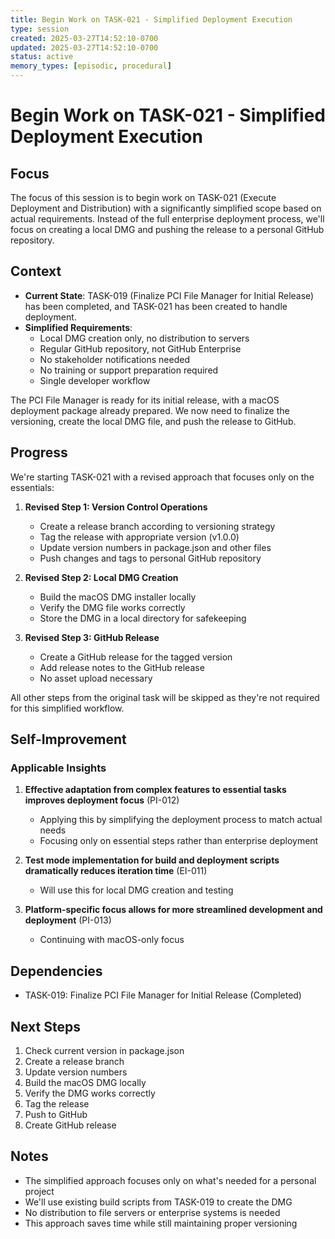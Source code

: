 ```yaml
---
title: Begin Work on TASK-021 - Simplified Deployment Execution
type: session
created: 2025-03-27T14:52:10-0700
updated: 2025-03-27T14:52:10-0700
status: active
memory_types: [episodic, procedural]
---
```


# Begin Work on TASK-021 - Simplified Deployment Execution

## Focus

The focus of this session is to begin work on TASK-021 (Execute Deployment and Distribution) with a significantly simplified scope based on actual requirements. Instead of the full enterprise deployment process, we'll focus on creating a local DMG and pushing the release to a personal GitHub repository.

## Context

- **Current State**: TASK-019 (Finalize PCI File Manager for Initial Release) has been completed, and TASK-021 has been created to handle deployment.
- **Simplified Requirements**: 
  - Local DMG creation only, no distribution to servers
  - Regular GitHub repository, not GitHub Enterprise
  - No stakeholder notifications needed
  - No training or support preparation required
  - Single developer workflow

The PCI File Manager is ready for its initial release, with a macOS deployment package already prepared. We now need to finalize the versioning, create the local DMG file, and push the release to GitHub.

## Progress

We're starting TASK-021 with a revised approach that focuses only on the essentials:

1. **Revised Step 1: Version Control Operations**
   - Create a release branch according to versioning strategy
   - Tag the release with appropriate version (v1.0.0)
   - Update version numbers in package.json and other files
   - Push changes and tags to personal GitHub repository

2. **Revised Step 2: Local DMG Creation**
   - Build the macOS DMG installer locally
   - Verify the DMG file works correctly
   - Store the DMG in a local directory for safekeeping

3. **Revised Step 3: GitHub Release**
   - Create a GitHub release for the tagged version
   - Add release notes to the GitHub release
   - No asset upload necessary

All other steps from the original task will be skipped as they're not required for this simplified workflow.

## Self-Improvement

### Applicable Insights

1. **Effective adaptation from complex features to essential tasks improves deployment focus** (PI-012)
   - Applying this by simplifying the deployment process to match actual needs
   - Focusing only on essential steps rather than enterprise deployment

2. **Test mode implementation for build and deployment scripts dramatically reduces iteration time** (EI-011)
   - Will use this for local DMG creation and testing

3. **Platform-specific focus allows for more streamlined development and deployment** (PI-013)
   - Continuing with macOS-only focus

## Dependencies

- TASK-019: Finalize PCI File Manager for Initial Release (Completed)

## Next Steps

1. Check current version in package.json
2. Create a release branch
3. Update version numbers
4. Build the macOS DMG locally
5. Verify the DMG works correctly
6. Tag the release
7. Push to GitHub
8. Create GitHub release

## Notes

- The simplified approach focuses only on what's needed for a personal project
- We'll use existing build scripts from TASK-019 to create the DMG
- No distribution to file servers or enterprise systems is needed
- This approach saves time while still maintaining proper versioning 